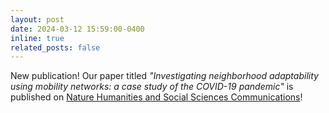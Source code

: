 ```yaml
---
layout: post
date: 2024-03-12 15:59:00-0400
inline: true
related_posts: false
---
```


New publication! Our paper titled *"Investigating neighborhood adaptability using mobility networks: a case study of the COVID-19 pandemic"*  is published on [Nature Humanities and Social Sciences Communications](https://www.nature.com/articles/s41599-024-02881-1)!
